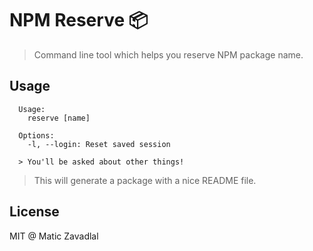 # NPM Reserve 📦

> Command line tool which helps you reserve NPM package name.

## Usage

```
  Usage:
    reserve [name]

  Options:
    -l, --login: Reset saved session

  > You'll be asked about other things!
```

> This will generate a package with a nice README file.

## License

MIT @ Matic Zavadlal